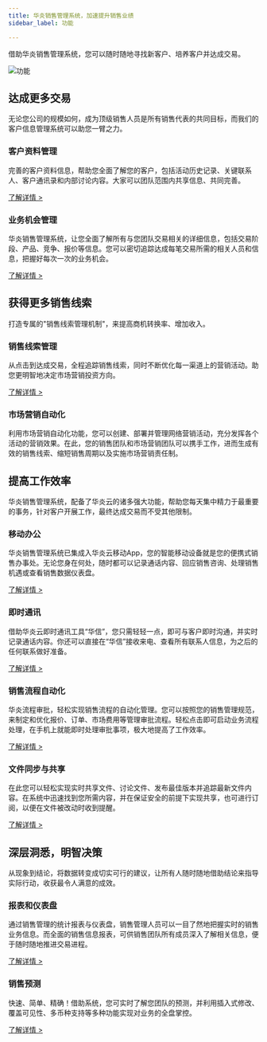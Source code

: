 ```yaml
---
title: 华炎销售管理系统，加速提升销售业绩
sidebar_label: 功能

---
```


借助华炎销售管理系统，您可以随时随地寻找新客户、培养客户并达成交易。

![功能](/assets/mac_mobile_search_1.png)

## 达成更多交易

无论您公司的规模如何，成为顶级销售人员是所有销售代表的共同目标，而我们的客户信息管理系统可以助您一臂之力。

### 客户资料管理
完善的客户资料信息，帮助您全面了解您的客户，包括活动历史记录、关键联系人、客户通讯录和内部讨论内容。大家可以团队范围内共享信息、共同完善。

[了解详情 >](/sales/contacts)

### 业务机会管理
华炎销售管理系统，让您全面了解所有与您团队交易相关的详细信息，包括交易阶段、产品、竞争、报价等信息。您可以密切追踪达成每笔交易所需的相关人员和信息，把握好每次一次的业务机会。

[了解详情 >](/sales/business)

## 获得更多销售线索

打造专属的"销售线索管理机制"，来提高商机转换率、增加收入。

### 销售线索管理
从点击到达成交易，全程追踪销售线索，同时不断优化每一渠道上的营销活动。助您更明智地决定市场营销投资方向。

[了解详情 >](/sales/clue)

### 市场营销自动化
利用市场营销自动化功能，您可以创建、部署并管理网络营销活动，充分发挥各个活动的营销效果。在此，您的销售团队和市场营销团队可以携手工作，进而生成有效的销售线索、缩短销售周期以及实施市场营销责任制。

## 提高工作效率

华炎销售管理系统，配备了华炎云的诸多强大功能，帮助您每天集中精力于最重要的事务，针对客户开展工作，最终达成交易而不受其他限制。

### 移动办公
华炎销售管理系统已集成入华炎云移动App，您的智能移动设备就是您的便携式销售办事处。无论您身在何处，随时都可以记录通话内容、回应销售咨询、处理销售机遇或查看销售数据仪表盘。

[了解详情 >](/sales/mobile)

### 即时通讯
借助华炎云即时通讯工具“华信”，您只需轻轻一点，即可与客户即时沟通，并实时记录通话内容。你还可以直接在“华信”接收来电、查看所有联系人信息，为之后的任何联系做好准备。

[了解详情 >](/sales/im)

### 销售流程自动化
华炎流程审批，轻松实现销售流程的自动化管理。您可以按照您的销售管理规范，来制定和优化报价、订单、市场费用等管理审批流程。轻松点击即可启动业务流程处理，在手机上就能即时处理审批事项，极大地提高了工作效率。

[了解详情 >](/sales/mobile_office)

### 文件同步与共享
在此您可以轻松实现实时共享文件、讨论文件、发布最佳版本并追踪最新文件内容。在系统中迅速找到您所需内容，并在保证安全的前提下实现共享，也可进行订阅，以便在文件被改动时收到提醒。

[了解详情 >](/sales/libraries)

## 深层洞悉，明智决策
从现象到结论，将数据转变成切实可行的建议，让所有人随时随地借助结论来指导实际行动，收获最令人满意的成效。

### 报表和仪表盘
通过销售管理的统计报表与仪表盘，销售管理人员可以一目了然地把握实时的销售业务信息。而全面的销售信息报表，可供销售团队所有成员深入了解相关信息，便于随时随地推进交易进程。

[了解详情 >](/sales/report)

### 销售预测
快速、简单、精确！借助系统，您可实时了解您团队的预测，并利用插入式修改、覆盖可见性、多币种支持等多种功能实现对业务的全盘掌控。

[了解详情 >](/sales/forecast)